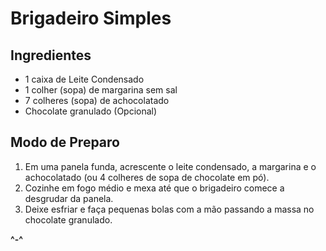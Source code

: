 # Brigadeiro Simples

## Ingredientes

- 1 caixa de Leite Condensado
- 1 colher (sopa) de margarina sem sal
- 7 colheres (sopa) de achocolatado
- Chocolate granulado (Opcional)

## Modo de Preparo

1. Em uma panela funda, acrescente o leite condensado, a margarina e o achocolatado (ou 4 colheres de sopa de chocolate em pó).
2. Cozinhe em fogo médio e mexa até que o brigadeiro comece a desgrudar da panela.
3. Deixe esfriar e faça pequenas bolas com a mão passando a massa no chocolate granulado.

**^-^**